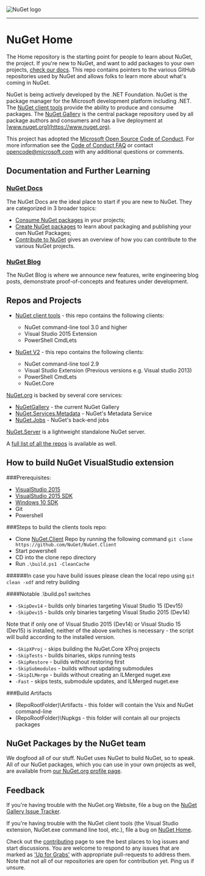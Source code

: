 ![NuGet logo](https://raw.githubusercontent.com/NuGet/Home/master/resources/nuget.png)

-----

# NuGet Home

The Home repository is the starting point for people to learn about NuGet, the project. If you're new to NuGet, and want to add packages to your own projects, [check our docs](http://docs.nuget.org). This repo contains pointers to the various GitHub repositories used by NuGet and allows folks to learn more about what's coming in NuGet.

NuGet is being actively developed by the .NET Foundation. NuGet is the package manager for the Microsoft development platform including .NET. The [NuGet client tools](https://github.com/nuget/nuget.client) provide the ability to produce and consume packages. The [NuGet Gallery](https://github.com/NuGet/NuGetGallery) is the central package repository used by all package authors and consumers and has a live deployment at [www.nuget.org](https://www.nuget.org).

This project has adopted the [Microsoft Open Source Code of Conduct](https://opensource.microsoft.com/codeofconduct/). For more information see the [Code of Conduct FAQ](https://opensource.microsoft.com/codeofconduct/faq/) or contact [opencode@microsoft.com](mailto:opencode@microsoft.com) with any additional questions or comments.

## Documentation and Further Learning

### [NuGet Docs](http://docs.nuget.org)

The NuGet Docs are the ideal place to start if you are new to NuGet. They are categorized in 3 broader topics:

* [Consume NuGet packages](http://docs.nuget.org/consume) in your projects;
* [Create NuGet packages](http://docs.nuget.org/create) to learn about packaging and publishing your own NuGet Packages;
* [Contribute to NuGet](https://github.com/NuGet/Home/wiki/Contribute-to-NuGet) gives an overview of how you can contribute to the various NuGet projects.

### [NuGet Blog](http://blog.nuget.org/)

The NuGet Blog is where we announce new features, write engineering blog posts, demonstrate proof-of-concepts and features under development.

## Repos and Projects

* [NuGet client tools](https://github.com/nuget/nuget.client) - this repo contains the following clients:
  * NuGet command-line tool 3.0 and higher
  * Visual Studio 2015 Extension
  * PowerShell CmdLets

* [NuGet V2](https://github.com/NuGet/NuGet2) - this repo contains the following clients:
  * NuGet command-line tool 2.9
  * Visual Studio Extension (Previous versions e.g. Visual studio 2013)
  * PowerShell  CmdLets
  * NuGet.Core

[NuGet.org](https://www.nuget.org/) is backed by several core services:

* [NuGetGallery](https://github.com/NuGet/NuGetGallery) - the current NuGet Gallery
* [NuGet.Services.Metadata](https://github.com/NuGet/NuGet.Services.Metadata) - NuGet's Metadata Service
* [NuGet.Jobs](https://github.com/NuGet/NuGet.Jobs) - NuGet's back-end jobs

[NuGet.Server](https://github.com/NuGet/NuGet.Server) is a lightweight standalone NuGet server.

A [full list of all the repos](https://github.com/NuGet) is available as well.

## How to build NuGet VisualStudio extension

###Prerequisites:
- [VisualStudio 2015](https://www.visualstudio.com/)
- [VisualStudio 2015 SDK](https://msdn.microsoft.com/en-us/library/bb166441.aspx)
- [Windows 10 SDK](https://dev.windows.com/en-US/downloads/windows-10-sdk)
- Git 
- Powershell

###Steps to build the clients tools repo:
- Clone [NuGet.Client](https://github.com/nuget/nuget.client) Repo by running the following command `git clone https://github.com/NuGet/NuGet.Client`
- Start powershell
- CD into the clone repo directory
- Run `.\build.ps1 -CleanCache`

######In case you have build issues please clean the local repo using `git clean -xdf` and retry building

####Notable .\build.ps1 switches
- `-SkipDev14` - builds only binaries targeting Visual Studio 15 (Dev15)
- `-SkipDev15` - builds only binaries targeting Visual Studio 2015 (Dev14)

Note that if only one of Visual Studio 2015 (Dev14) or Visual Studio 15 (Dev15) is installed, neither of the above switches is necessary - the script will build according to the installed version.

- `-SkipXProj` - skips building the NuGet.Core XProj projects
- `-SkipTests` - builds binaries, skips running tests
- `-SkipRestore` - builds without restoring first
- `-SkipSubmodules` - builds without updating submodules
- `-SkipILMerge` - builds without creating an ILMerged nuget.exe
- `-Fast` - skips tests, submodule updates, and ILMerged nuget.exe

###Build Artifacts
- (RepoRootFolder)\Artifacts - this folder will contain the Vsix and NuGet command-line
- (RepoRootFolder)\Nupkgs - this folder will contain all our projects packages

## NuGet Packages by the NuGet team

We dogfood all of our stuff. NuGet uses NuGet to build NuGet, so to speak. All of our NuGet packages, which you can use in your own projects as well, are available from [our NuGet.org profile page](https://www.nuget.org/profiles/nuget).

## Feedback

If you're having trouble with the NuGet.org Website, file a bug on the [NuGet Gallery Issue Tracker](https://github.com/nuget/NuGetGallery/issues). 

If you're having trouble with the NuGet client tools (the Visual Studio extension, NuGet.exe command line tool, etc.), file a bug on [NuGet Home](https://github.com/nuget/home/issues).

Check out the [contributing](http://docs.nuget.org/contribute) page to see the best places to log issues and start discussions.  You are welcome to respond to any issues that are marked as ['Up for Grabs'](https://github.com/NuGet/Home/issues?q=is%3Aopen+is%3Aissue+label%3A%22Up+for+Grabs%22) with appropriate pull-requests to address them.  Note that not all of our repositories are open for contribution yet. Ping us if unsure.

